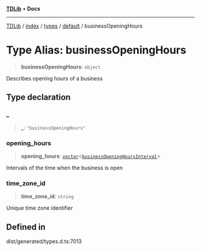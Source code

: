 [**TDLib**](../../../../../../README.md) • **Docs**

***

[TDLib](../../../../../../modules.md) / [index](../../../../../README.md) / [types](../../../README.md) / [default](../README.md) / businessOpeningHours

# Type Alias: businessOpeningHours

> **businessOpeningHours**: `object`

Describes opening hours of a business

## Type declaration

### \_

> **\_**: `"businessOpeningHours"`

### opening\_hours

> **opening\_hours**: [`vector`](vector.md)\<[`businessOpeningHoursInterval`](businessOpeningHoursInterval.md)\>

Intervals of the time when the business is open

### time\_zone\_id

> **time\_zone\_id**: `string`

Unique time zone identifier

## Defined in

dist/generated/types.d.ts:7013
